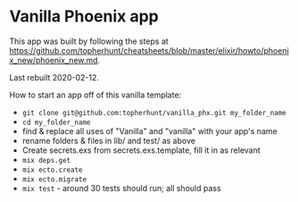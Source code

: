# Vanilla Phoenix app

This app was built by following the steps at https://github.com/topherhunt/cheatsheets/blob/master/elixir/howto/phoenix_new/phoenix_new.md.

Last rebuilt 2020-02-12.

How to start an app off of this vanilla template:

  * `git clone git@github.com:topherhunt/vanilla_phx.git my_folder_name`
  * `cd my_folder_name`
  * find & replace all uses of "Vanilla" and "vanilla" with your app's name
  * rename folders & files in lib/ and test/ as above
  * Create secrets.exs from secrets.exs.template, fill it in as relevant
  * `mix deps.get`
  * `mix ecto.create`
  * `mix ecto.migrate`
  * `mix test` - around 30 tests should run; all should pass
